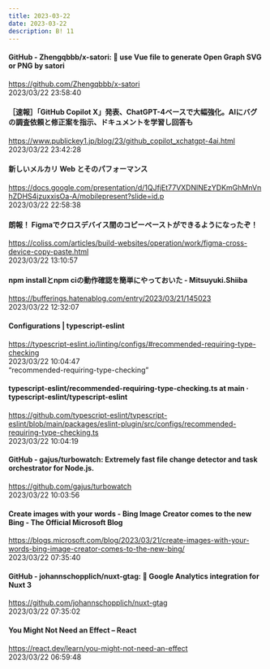 ```yaml
---
title: 2023-03-22
date: 2023-03-22
description: B! 11
---
```


#### GitHub - Zhengqbbb/x-satori: 🌠 use Vue file to generate Open Graph SVG or PNG by satori
https://github.com/Zhengqbbb/x-satori<br>
2023/03/22 23:58:40<br>


#### ［速報］「GitHub Copilot X」発表、ChatGPT-4ベースで大幅強化。AIにバグの調査依頼と修正案を指示、ドキュメントを学習し回答も
https://www.publickey1.jp/blog/23/github_copilot_xchatgpt-4ai.html<br>
2023/03/22 23:42:28<br>


#### 新しいメルカリ Web とそのパフォーマンス
https://docs.google.com/presentation/d/1QJfjEt77VXDNlNEzYDKmGhMnVnhZDHS4jzuxxisOa-A/mobilepresent?slide=id.p<br>
2023/03/22 22:58:38<br>


#### 朗報！ Figmaでクロスデバイス間のコピーペーストができるようになったぞ！
https://coliss.com/articles/build-websites/operation/work/figma-cross-device-copy-paste.html<br>
2023/03/22 13:10:57<br>


#### npm installとnpm ciの動作確認を簡単にやっておいた - Mitsuyuki.Shiiba
https://bufferings.hatenablog.com/entry/2023/03/21/145023<br>
2023/03/22 12:32:07<br>


#### Configurations | typescript-eslint
https://typescript-eslint.io/linting/configs/#recommended-requiring-type-checking<br>
2023/03/22 10:04:47<br>
“recommended-requiring-type-checking​”


#### typescript-eslint/recommended-requiring-type-checking.ts at main · typescript-eslint/typescript-eslint
https://github.com/typescript-eslint/typescript-eslint/blob/main/packages/eslint-plugin/src/configs/recommended-requiring-type-checking.ts<br>
2023/03/22 10:04:19<br>


#### GitHub - gajus/turbowatch: Extremely fast file change detector and task orchestrator for Node.js.
https://github.com/gajus/turbowatch<br>
2023/03/22 10:03:56<br>


#### Create images with your words - Bing Image Creator comes to the new Bing - The Official Microsoft Blog
https://blogs.microsoft.com/blog/2023/03/21/create-images-with-your-words-bing-image-creator-comes-to-the-new-bing/<br>
2023/03/22 07:35:40<br>


#### GitHub - johannschopplich/nuxt-gtag: 🔸 Google Analytics integration for Nuxt 3
https://github.com/johannschopplich/nuxt-gtag<br>
2023/03/22 07:35:02<br>


#### You Might Not Need an Effect – React
https://react.dev/learn/you-might-not-need-an-effect<br>
2023/03/22 06:59:48<br>


